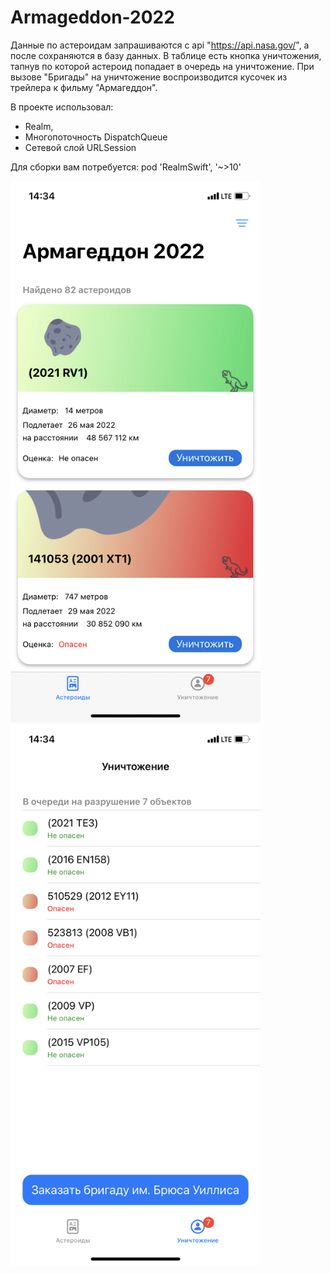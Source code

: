 # Armageddon-2022

Данные по астероидам запрашиваются с api "https://api.nasa.gov/", а после сохраняются в базу данных.
В таблице есть кнопка уничтожения, тапнув по которой астероид попадает в очередь на уничтожение. 
При вызове "Бригады" на уничтожение воспроизводится кусочек из трейлера к фильму "Армагеддон".

В проекте использовал: 
- Realm, 
- Многопоточность DispatchQueue
- Сетевой слой URLSession

Для сборки вам потребуется: 
pod 'RealmSwift', '~>10'

<img src="image/IMG_4311.PNG" width="400" > <img src="image/IMG_4312.PNG" width="400" >
